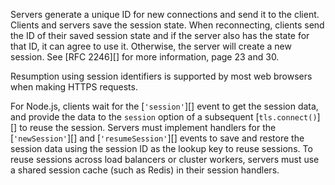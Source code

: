 
Servers generate a unique ID for new connections and
send it to the client. Clients and servers save the session state. When
reconnecting, clients send the ID of their saved session state and if the server
also has the state for that ID, it can agree to use it. Otherwise, the server
will create a new session. See [RFC 2246][] for more information, page 23 and
30.

Resumption using session identifiers is supported by most web browsers when
making HTTPS requests.

For Node.js, clients wait for the [`'session'`][] event to get the session data,
and provide the data to the `session` option of a subsequent [`tls.connect()`][]
to reuse the session. Servers must
implement handlers for the [`'newSession'`][] and [`'resumeSession'`][] events
to save and restore the session data using the session ID as the lookup key to
reuse sessions. To reuse sessions across load balancers or cluster workers,
servers must use a shared session cache (such as Redis) in their session
handlers.

